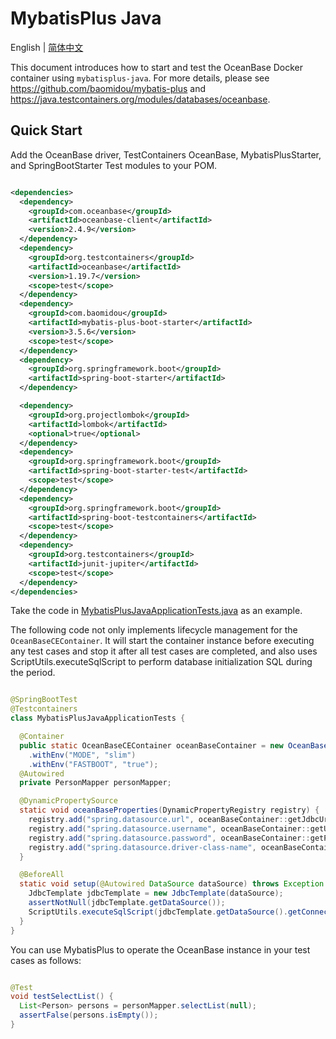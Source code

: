 # MybatisPlus Java

English | [简体中文](README-CN.md)

This document introduces how to start and test the OceanBase Docker container using `mybatisplus-java`. For more
details, please see https://github.com/baomidou/mybatis-plus
and https://java.testcontainers.org/modules/databases/oceanbase.

## Quick Start

Add the OceanBase driver, TestContainers OceanBase, MybatisPlusStarter, and SpringBootStarter Test modules to your POM.

```xml

<dependencies>
  <dependency>
    <groupId>com.oceanbase</groupId>
    <artifactId>oceanbase-client</artifactId>
    <version>2.4.9</version>
  </dependency>
  <dependency>
    <groupId>org.testcontainers</groupId>
    <artifactId>oceanbase</artifactId>
    <version>1.19.7</version>
    <scope>test</scope>
  </dependency>
  <dependency>
    <groupId>com.baomidou</groupId>
    <artifactId>mybatis-plus-boot-starter</artifactId>
    <version>3.5.6</version>
    <scope>test</scope>
  </dependency>
  <dependency>
    <groupId>org.springframework.boot</groupId>
    <artifactId>spring-boot-starter</artifactId>
  </dependency>

  <dependency>
    <groupId>org.projectlombok</groupId>
    <artifactId>lombok</artifactId>
    <optional>true</optional>
  </dependency>
  <dependency>
    <groupId>org.springframework.boot</groupId>
    <artifactId>spring-boot-starter-test</artifactId>
    <scope>test</scope>
  </dependency>
  <dependency>
    <groupId>org.springframework.boot</groupId>
    <artifactId>spring-boot-testcontainers</artifactId>
    <scope>test</scope>
  </dependency>
  <dependency>
    <groupId>org.testcontainers</groupId>
    <artifactId>junit-jupiter</artifactId>
    <scope>test</scope>
  </dependency>
</dependencies>
```

Take the code
in [MybatisPlusJavaApplicationTests.java](src/test/java/com/oceanbase/samples/mybatisplusjava/MybatisPlusJavaApplicationTests.java)
as an example.

The following code not only implements lifecycle management for the `OceanBaseCEContainer`. It will start the container
instance before executing any test cases and stop it after all test cases are completed, and also uses
ScriptUtils.executeSqlScript to perform database initialization SQL during the period.

```java

@SpringBootTest
@Testcontainers
class MybatisPlusJavaApplicationTests {

  @Container
  public static OceanBaseCEContainer oceanBaseContainer = new OceanBaseCEContainer(DockerImageName.parse("oceanbase/oceanbase-ce:latest"))
    .withEnv("MODE", "slim")
    .withEnv("FASTBOOT", "true");
  @Autowired
  private PersonMapper personMapper;

  @DynamicPropertySource
  static void oceanBaseProperties(DynamicPropertyRegistry registry) {
    registry.add("spring.datasource.url", oceanBaseContainer::getJdbcUrl);
    registry.add("spring.datasource.username", oceanBaseContainer::getUsername);
    registry.add("spring.datasource.password", oceanBaseContainer::getPassword);
    registry.add("spring.datasource.driver-class-name", oceanBaseContainer::getDriverClassName);
  }

  @BeforeAll
  static void setup(@Autowired DataSource dataSource) throws Exception {
    JdbcTemplate jdbcTemplate = new JdbcTemplate(dataSource);
    assertNotNull(jdbcTemplate.getDataSource());
    ScriptUtils.executeSqlScript(jdbcTemplate.getDataSource().getConnection(), new ClassPathResource("init.sql"));
  }
}
```

You can use MybatisPlus to operate the OceanBase instance in your test cases as follows:

```java

@Test
void testSelectList() {
  List<Person> persons = personMapper.selectList(null);
  assertFalse(persons.isEmpty());
}
```
